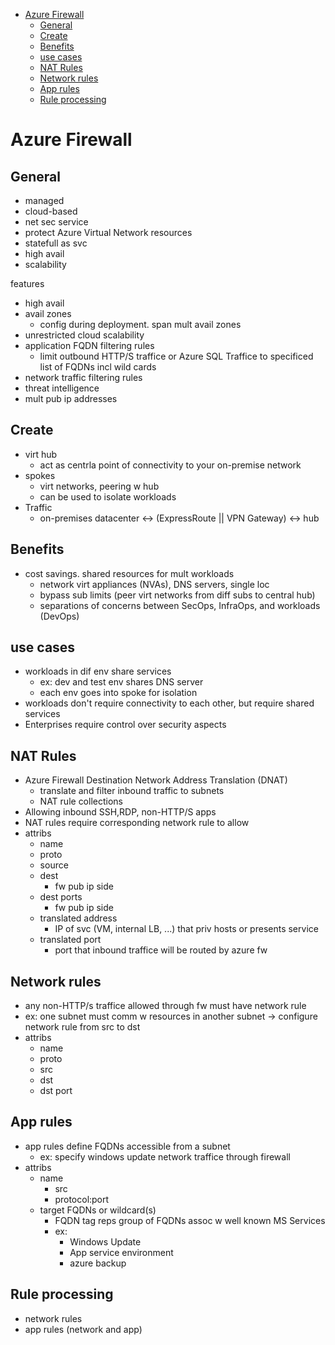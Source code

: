 - [Azure Firewall](#azure-firewall)
  - [General](#general)
  - [Create](#create)
  - [Benefits](#benefits)
  - [use cases](#use-cases)
  - [NAT Rules](#nat-rules)
  - [Network rules](#network-rules)
  - [App rules](#app-rules)
  - [Rule processing](#rule-processing)
# Azure Firewall

## General

* managed
* cloud-based
* net sec service
* protect Azure Virtual Network resources
* statefull as svc
* high avail
* scalability


features
* high avail
* avail zones
  * config during deployment. span mult avail zones
* unrestricted cloud scalability
* application FQDN filtering rules
  * limit outbound HTTP/S traffice or Azure SQL Traffice to specificed list of FQDNs incl wild cards
* network traffic filtering rules
* threat intelligence
* mult pub ip addresses

## Create

* virt hub
  * act as centrla point of connectivity to your on-premise network
* spokes
  * virt networks, peering w hub
  * can be used to isolate workloads
* Traffic
  * on-premises datacenter <-> (ExpressRoute || VPN Gateway) <-> hub 

## Benefits
* cost savings. shared resources for mult workloads
  * network virt appliances (NVAs), DNS servers, single loc
  * bypass sub limits (peer virt networks from diff subs to central hub)
  * separations of concerns between SecOps, InfraOps, and   workloads (DevOps)

## use cases
* workloads in dif env share services
  * ex: dev and test env shares DNS server
  * each env goes into spoke for isolation
* workloads don't require connectivity to each other, but require shared services
* Enterprises require control over security aspects

## NAT Rules
* Azure Firewall Destination Network Address Translation (DNAT)
  * translate and filter inbound traffic to subnets
  * NAT rule collections
* Allowing inbound SSH,RDP, non-HTTP/S apps 
* NAT rules require corresponding network rule to allow
* attribs
  * name
  * proto
  * source
  * dest    
    * fw pub ip side
  * dest ports
    * fw pub ip side
  * translated address 
    * IP of svc (VM, internal LB, ...) that priv hosts or presents service
  * translated port
    * port that inbound traffice will be routed by azure fw


## Network rules
* any non-HTTP/s traffice allowed through fw must have network rule
* ex: one subnet must comm w resources in another subnet -> configure network rule from src to dst
* attribs
  * name 
  * proto
  * src
  * dst 
  * dst port

## App rules
* app rules define FQDNs accessible from a subnet
  * ex: specify windows update network traffice through firewall
* attribs
  * name
    * src
    * protocol:port
  * target FQDNs or wildcard(s)
    * FQDN tag reps group of FQDNs assoc w well known MS Services
    * ex: 
      * Windows Update
      * App service environment
      * azure backup

## Rule processing
* network rules
* app rules (network and app)